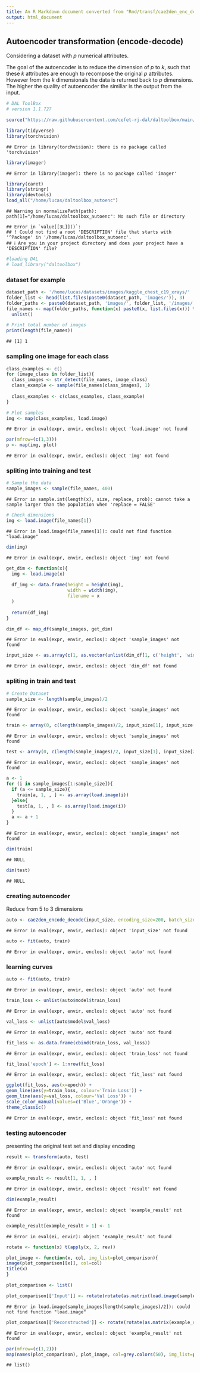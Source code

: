```yaml
---
title: An R Markdown document converted from "Rmd/transf/cae2den_enc_decode.ipynb"
output: html_document
---
```


## Autoencoder transformation (encode-decode)

Considering a dataset with $p$ numerical attributes. 

The goal of the autoencoder is to reduce the dimension of $p$ to $k$, such that these $k$ attributes are enough to recompose the original $p$ attributes. However from the $k$ dimensionals the data is returned back to $p$ dimensions. The higher the quality of autoencoder the similiar is the output from the input. 


```r
# DAL ToolBox
# version 1.1.727

source("https://raw.githubusercontent.com/cefet-rj-dal/daltoolbox/main/jupyter.R")

library(tidyverse)
library(torchvision)
```

```
## Error in library(torchvision): there is no package called 'torchvision'
```

```r
library(imager)
```

```
## Error in library(imager): there is no package called 'imager'
```

```r
library(caret)
library(stringr)
library(devtools)
load_all("/home/lucas/daltoolbox_autoenc")
```

```
## Warning in normalizePath(path): path[1]="/home/lucas/daltoolbox_autoenc": No such file or directory
```

```
## Error in `value[[3L]]()`:
## ! Could not find a root 'DESCRIPTION' file that starts with '^Package' in '/home/lucas/daltoolbox_autoenc'.
## ℹ Are you in your project directory and does your project have a 'DESCRIPTION' file?
```

```r
#loading DAL
# load_library("daltoolbox")
```

### dataset for example 


```r
dataset_path <- '/home/lucas/datasets/images/kaggle_chest_c19_xrays/'
folder_list <- head(list.files(paste0(dataset_path, 'images/')), 3)
folder_paths <- paste0(dataset_path, 'images/', folder_list, '/images/')
file_names <- map(folder_paths, function(x) paste0(x, list.files(x))) %>%
  unlist()

# Print total number of images
print(length(file_names))
```

```
## [1] 1
```

### sampling one image for each class


```r
class_examples <- c()
for (image_class in folder_list){
  class_images <- str_detect(file_names, image_class)
  class_example <- sample(file_names[class_images], 1)
  
  class_examples <- c(class_examples, class_example)
}

# Plot samples
img <- map(class_examples, load.image)
```

```
## Error in eval(expr, envir, enclos): object 'load.image' not found
```

```r
par(mfrow=(c(1,3)))
p <- map(img, plot)
```

```
## Error in eval(expr, envir, enclos): object 'img' not found
```

### spliting into training and test


```r
# Sample the data
sample_images <- sample(file_names, 400)
```

```
## Error in sample.int(length(x), size, replace, prob): cannot take a sample larger than the population when 'replace = FALSE'
```

```r
# Check dimensions
img <- load.image(file_names[1])
```

```
## Error in load.image(file_names[1]): could not find function "load.image"
```

```r
dim(img)
```

```
## Error in eval(expr, envir, enclos): object 'img' not found
```

```r
get_dim <- function(x){
  img <- load.image(x) 
  
  df_img <- data.frame(height = height(img),
                       width = width(img),
                       filename = x
  )
  
  return(df_img)
}

dim_df <- map_df(sample_images, get_dim)
```

```
## Error in eval(expr, envir, enclos): object 'sample_images' not found
```

```r
input_size <- as.array(c(1, as.vector(unlist(dim_df[1, c('height', 'width')]))))
```

```
## Error in eval(expr, envir, enclos): object 'dim_df' not found
```

### spliting in train and test


```r
# Create Dataset
sample_size <- length(sample_images)/2
```

```
## Error in eval(expr, envir, enclos): object 'sample_images' not found
```

```r
train <- array(0, c(length(sample_images)/2, input_size[1], input_size[2], input_size[3]))
```

```
## Error in eval(expr, envir, enclos): object 'sample_images' not found
```

```r
test <- array(0, c(length(sample_images)/2, input_size[1], input_size[2], input_size[3]))
```

```
## Error in eval(expr, envir, enclos): object 'sample_images' not found
```

```r
a <- 1
for (i in sample_images[1:sample_size]){
  if (a <= sample_size){
    train[a, 1, , ] <- as.array(load.image(i))
  }else{
    test[a, 1, , ] <- as.array(load.image(i))
  }
  a <- a + 1
}
```

```
## Error in eval(expr, envir, enclos): object 'sample_images' not found
```

```r
dim(train)
```

```
## NULL
```

```r
dim(test)
```

```
## NULL
```

### creating autoencoder
Reduce from 5 to 3 dimensions


```r
auto <- cae2den_encode_decode(input_size, encoding_size=200, batch_size=100, num_epochs=250, learning_rate=0.01)
```

```
## Error in eval(expr, envir, enclos): object 'input_size' not found
```

```r
auto <- fit(auto, train)
```

```
## Error in eval(expr, envir, enclos): object 'auto' not found
```

### learning curves


```r
auto <- fit(auto, train)
```

```
## Error in eval(expr, envir, enclos): object 'auto' not found
```

```r
train_loss <- unlist(auto$model$train_loss)
```

```
## Error in eval(expr, envir, enclos): object 'auto' not found
```

```r
val_loss <- unlist(auto$model$val_loss)
```

```
## Error in eval(expr, envir, enclos): object 'auto' not found
```

```r
fit_loss <- as.data.frame(cbind(train_loss, val_loss))
```

```
## Error in eval(expr, envir, enclos): object 'train_loss' not found
```

```r
fit_loss['epoch'] <- 1:nrow(fit_loss)
```

```
## Error in eval(expr, envir, enclos): object 'fit_loss' not found
```

```r
ggplot(fit_loss, aes(x=epoch)) +
geom_line(aes(y=train_loss, colour='Train Loss')) +
geom_line(aes(y=val_loss, colour='Val Loss')) +
scale_color_manual(values=c('Blue','Orange')) +
theme_classic()
```

```
## Error in eval(expr, envir, enclos): object 'fit_loss' not found
```

### testing autoencoder
presenting the original test set and display encoding


```r
result <- transform(auto, test)
```

```
## Error in eval(expr, envir, enclos): object 'auto' not found
```

```r
example_result <- result[1, 1, , ]
```

```
## Error in eval(expr, envir, enclos): object 'result' not found
```

```r
dim(example_result)
```

```
## Error in eval(expr, envir, enclos): object 'example_result' not found
```

```r
example_result[example_result > 1] <- 1
```

```
## Error in eval(ei, envir): object 'example_result' not found
```

```r
rotate <- function(x) t(apply(x, 2, rev))

plot_image <- function(x, col, img_list=plot_comparison){
image(plot_comparison[[x]], col=col)
title(x)
}

plot_comparison <- list()

plot_comparison[['Input']] <- rotate(rotate(as.matrix(load.image(sample_images[length(sample_images)/2]))))
```

```
## Error in load.image(sample_images[length(sample_images)/2]): could not find function "load.image"
```

```r
plot_comparison[['Reconstructed']] <- rotate(rotate(as.matrix(example_result)))
```

```
## Error in eval(expr, envir, enclos): object 'example_result' not found
```

```r
par(mfrow=(c(1,2)))
map(names(plot_comparison), plot_image, col=grey.colors(50), img_list=plot_comparison)
```

```
## list()
```

